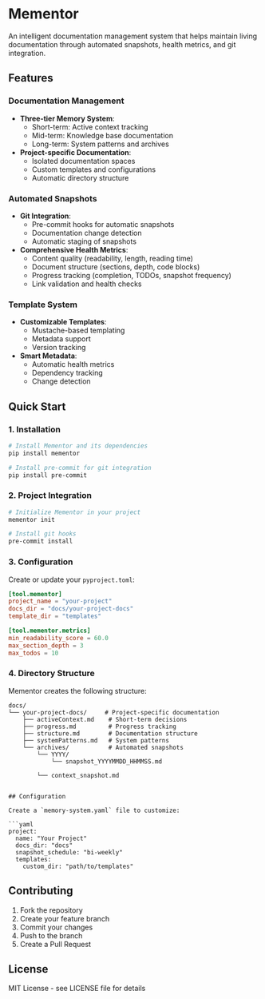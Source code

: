 # Mementor

An intelligent documentation management system that helps maintain living documentation through automated snapshots, health metrics, and git integration.

## Features

### Documentation Management
- **Three-tier Memory System**:
  - Short-term: Active context tracking
  - Mid-term: Knowledge base documentation
  - Long-term: System patterns and archives
- **Project-specific Documentation**:
  - Isolated documentation spaces
  - Custom templates and configurations
  - Automatic directory structure

### Automated Snapshots
- **Git Integration**:
  - Pre-commit hooks for automatic snapshots
  - Documentation change detection
  - Automatic staging of snapshots
- **Comprehensive Health Metrics**:
  - Content quality (readability, length, reading time)
  - Document structure (sections, depth, code blocks)
  - Progress tracking (completion, TODOs, snapshot frequency)
  - Link validation and health checks

### Template System
- **Customizable Templates**:
  - Mustache-based templating
  - Metadata support
  - Version tracking
- **Smart Metadata**:
  - Automatic health metrics
  - Dependency tracking
  - Change detection

## Quick Start

### 1. Installation

```bash
# Install Mementor and its dependencies
pip install mementor

# Install pre-commit for git integration
pip install pre-commit
```

### 2. Project Integration

```bash
# Initialize Mementor in your project
mementor init

# Install git hooks
pre-commit install
```

### 3. Configuration

Create or update your `pyproject.toml`:

```toml
[tool.mementor]
project_name = "your-project"
docs_dir = "docs/your-project-docs"
template_dir = "templates"

[tool.mementor.metrics]
min_readability_score = 60.0
max_section_depth = 3
max_todos = 10
```

### 4. Directory Structure

Mementor creates the following structure:

```
docs/
└── your-project-docs/     # Project-specific documentation
    ├── activeContext.md    # Short-term decisions
    ├── progress.md         # Progress tracking
    ├── structure.md        # Documentation structure
    ├── systemPatterns.md   # System patterns
    └── archives/           # Automated snapshots
        └── YYYY/
            └── snapshot_YYYYMMDD_HHMMSS.md
```
            └── context_snapshot.md
```

## Configuration

Create a `memory-system.yaml` file to customize:

```yaml
project:
  name: "Your Project"
  docs_dir: "docs"
  snapshot_schedule: "bi-weekly"
  templates:
    custom_dir: "path/to/templates"
```

## Contributing

1. Fork the repository
2. Create your feature branch
3. Commit your changes
4. Push to the branch
5. Create a Pull Request

## License

MIT License - see LICENSE file for details
